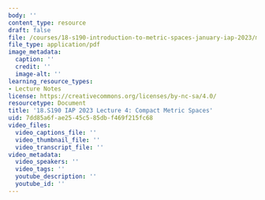 ```yaml
---
body: ''
content_type: resource
draft: false
file: /courses/18-s190-introduction-to-metric-spaces-january-iap-2023/mit18_s190iap23_lec4.pdf
file_type: application/pdf
image_metadata:
  caption: ''
  credit: ''
  image-alt: ''
learning_resource_types:
- Lecture Notes
license: https://creativecommons.org/licenses/by-nc-sa/4.0/
resourcetype: Document
title: '18.S190 IAP 2023 Lecture 4: Compact Metric Spaces'
uid: 7dd85a6f-ae25-45c5-85db-f469f215fc68
video_files:
  video_captions_file: ''
  video_thumbnail_file: ''
  video_transcript_file: ''
video_metadata:
  video_speakers: ''
  video_tags: ''
  youtube_description: ''
  youtube_id: ''
---
```


